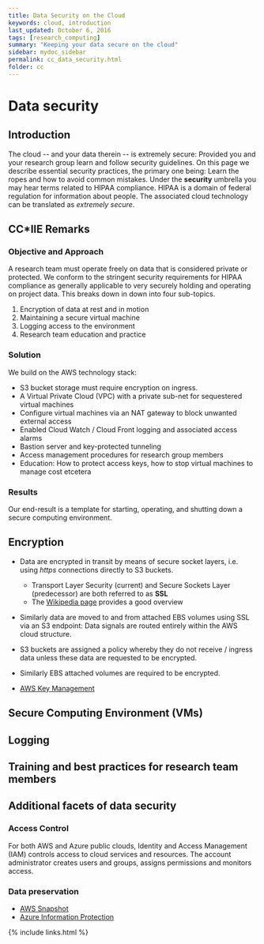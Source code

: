 ```yaml
---
title: Data Security on the Cloud
keywords: cloud, introduction
last_updated: October 6, 2016
tags: [research_computing]
summary: "Keeping your data secure on the cloud"
sidebar: mydoc_sidebar
permalink: cc_data_security.html
folder: cc
---
```


# Data security


## Introduction

The cloud -- and your data therein -- is extremely secure: Provided you and your research group learn and follow security guidelines. 
On this page we describe essential security practices, the primary one being: Learn the ropes and how to avoid common mistakes.
Under the **security** umbrella you may hear terms related to HIPAA compliance. HIPAA is a domain of federal regulation for information
about people. The associated cloud technology can be translated as *extremely secure*.


## CC*IIE Remarks


### Objective and Approach


A research team must operate freely on data that is considered private or protected. 
We conform to the stringent security requirements for HIPAA compliance as generally applicable to very securely 
holding and operating on project data.  This breaks down in down into four sub-topics.


1. Encryption of data at rest and in motion
2. Maintaining a secure virtual machine
3. Logging access to the environment
4. Research team education and practice


### Solution


We build on the AWS technology stack: 


- S3 bucket storage must require encryption on ingress. 
- A Virtual Private Cloud (VPC) with a private sub-net for sequestered virtual machines
- Configure virtual machines via an NAT gateway to block unwanted external access
- Enabled Cloud Watch / Cloud Front logging and associated access alarms
- Bastion server and key-protected tunneling
- Access management procedures for research group members
- Education: How to protect access keys, how to stop virtual machines to manage cost etcetera


### Results


Our end-result is a template for starting, operating, and shutting down a secure computing environment.



## Encryption 


- Data are encrypted in transit by means of secure socket layers, i.e. using *https* connections directly to S3 buckets.
  - Transport Layer Security (current) and Secure Sockets Layer (predecessor) are both referred to as **SSL** 
  - The [Wikipedia page](https://en.wikipedia.org/wiki/Transport_Layer_Security) provides a good overview
- Similarly data are moved to and from attached EBS volumes using SSL via an S3 endpoint: Data signals are routed entirely within the AWS cloud structure.
- S3 buckets are assigned a policy whereby they do not receive / ingress data unless these data are requested to be encrypted. 
- Similarly EBS attached volumes are required to be encrypted. 

- [AWS Key Management](https://aws.amazon.com/kms/)

## Secure Computing Environment (VMs)


## Logging


## Training and best practices for research team members


## Additional facets of data security


### Access Control


For both AWS and Azure public clouds, Identity and Access Management (IAM) controls access to cloud services and resources. 
The account administrator creates users and groups, assigns permissions and monitors access. 


### Data preservation 

- [AWS Snapshot](http://docs.aws.amazon.com/storagegateway/latest/userguide/WorkingWithSnapshots.html)
- [Azure Information Protection](https://www.microsoft.com/en-us/cloud-platform/azure-information-protection) 



{% include links.html %}
